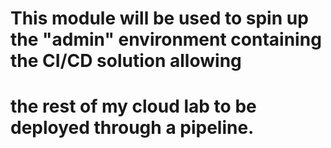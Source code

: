 # This module will be used to spin up the "admin" environment containing the CI/CD solution allowing 
# the rest of my cloud lab to be deployed through a pipeline.
